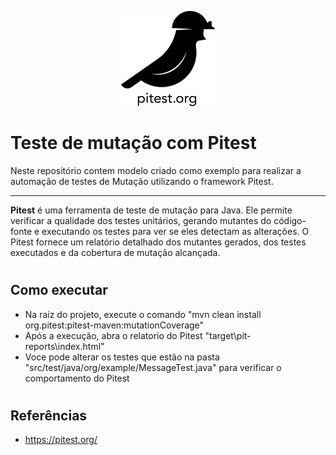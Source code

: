 <p align="center">
  <img src="img/pit-black-150x152.png" alt="Pitest-Logo">
</p>




# Teste de mutação com Pitest

Neste repositório contem modelo criado como exemplo para realizar a automação de testes de Mutação utilizando o framework Pitest.

___

**Pitest** é uma ferramenta de teste de mutação para Java. Ele permite verificar a qualidade dos testes unitários, gerando mutantes do código-fonte e executando os testes para ver se eles detectam as alterações. O Pitest fornece um relatório detalhado dos mutantes gerados, dos testes executados e da cobertura de mutação alcançada.

#
## Como executar

- Na raiz do projeto, execute o comando "mvn clean install  org.pitest:pitest-maven:mutationCoverage"
- Após a execução, abra o relatorio do Pitest "target\pit-reports\index.html"
- Voce pode alterar os testes que estão na pasta "src/test/java/org/example/MessageTest.java" para verificar o comportamento do Pitest






#
## Referências
- https://pitest.org/